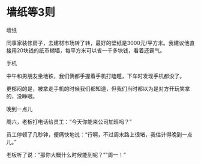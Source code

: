 # 墙纸等3则

墙纸

同事家装修房子，去建材市场转了转，最好的壁纸是3000元/平方米。我建议他直接用20块钱的纸币糊墙，每平方米可以省一千多块钱，看着还霸气。

手机

中午和男朋友坐地铁，我们俩都手握着手机打瞌睡，下车时发现手机都没了。

更郁闷的是，被拿走手机的时候我们都知道，但我们当时都以为是对方开玩笑拿的，没睁眼。

晚到一点儿

周六，老板打电话给员工：“今天你能来公司加班吗？”

员工停顿了几秒钟，便痛快地说：“行啊，不过周末路上很堵，我估计得晚到一点儿。”

老板听了说：“那你大概什么时候能到呢？”“周一！”